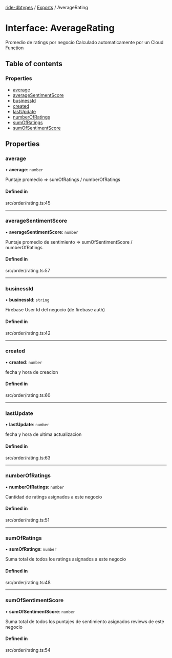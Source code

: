 [ride-dbtypes](../README.md) / [Exports](../modules.md) / AverageRating

# Interface: AverageRating

Promedio de ratings por negocio
Calculado automaticamente por un Cloud Function

## Table of contents

### Properties

- [average](AverageRating.md#average)
- [averageSentimentScore](AverageRating.md#averagesentimentscore)
- [businessId](AverageRating.md#businessid)
- [created](AverageRating.md#created)
- [lastUpdate](AverageRating.md#lastupdate)
- [numberOfRatings](AverageRating.md#numberofratings)
- [sumOfRatings](AverageRating.md#sumofratings)
- [sumOfSentimentScore](AverageRating.md#sumofsentimentscore)

## Properties

### average

• **average**: `number`

Puntaje promedio =>  sumOfRatings / numberOfRatings

#### Defined in

src/order/rating.ts:45

___

### averageSentimentScore

• **averageSentimentScore**: `number`

Puntaje promedio de sentimiento => sumOfSentimentScore / numberOfRatings

#### Defined in

src/order/rating.ts:57

___

### businessId

• **businessId**: `string`

Firebase User Id del negocio (de firebase auth)

#### Defined in

src/order/rating.ts:42

___

### created

• **created**: `number`

fecha y hora de creacion

#### Defined in

src/order/rating.ts:60

___

### lastUpdate

• **lastUpdate**: `number`

fecha y hora de ultima actualizacion

#### Defined in

src/order/rating.ts:63

___

### numberOfRatings

• **numberOfRatings**: `number`

Cantidad de ratings asignados a este negocio

#### Defined in

src/order/rating.ts:51

___

### sumOfRatings

• **sumOfRatings**: `number`

Suma total de todos los ratings asignados a este negocio

#### Defined in

src/order/rating.ts:48

___

### sumOfSentimentScore

• **sumOfSentimentScore**: `number`

Suma total de todos los puntajes de sentimiento asignados reviews de este negocio

#### Defined in

src/order/rating.ts:54
